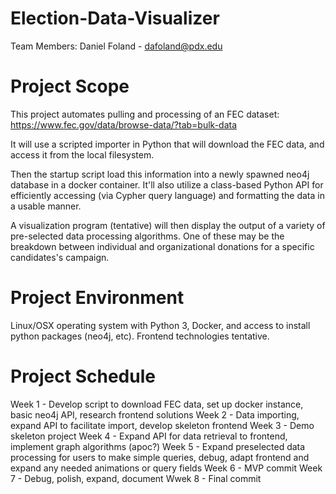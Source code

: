# Election-Data-Visualizer

Team Members:
Daniel Foland - dafoland@pdx.edu

# Project Scope
This project automates pulling and processing of an FEC dataset: https://www.fec.gov/data/browse-data/?tab=bulk-data

It will use a scripted importer in Python that will download the FEC data, and access it from the local filesystem. 

Then the startup script load this information into a newly spawned neo4j database in a docker container. It'll also utilize a class-based Python API for efficiently accessing (via Cypher query language) and formatting the data in a usable manner.

A visualization program (tentative) will then display the output of a variety of pre-selected data processing algorithms. One of these may be the breakdown between individual and organizational donations for a specific candidates's campaign.

# Project Environment
Linux/OSX operating system with Python 3, Docker, and access to install python packages (neo4j, etc). Frontend technologies tentative.

# Project Schedule
Week 1 - Develop script to download FEC data, set up docker instance, basic neo4j API, research frontend solutions
Week 2 - Data importing, expand API to facilitate import, develop skeleton frontend
Week 3 - Demo skeleton project
Week 4 - Expand API for data retrieval to frontend, implement graph algorithms (apoc?)
Week 5 - Expand preselected data processing for users to make simple queries, debug, adapt frontend and expand any needed animations or query fields
Week 6 - MVP commit
Week 7 - Debug, polish, expand, document
Wwek 8 - Final commit

